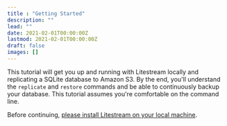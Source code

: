 ```yaml
---
title : "Getting Started"
description: ""
lead: ""
date: 2021-02-01T00:00:00Z
lastmod: 2021-02-01T00:00:00Z
draft: false
images: []
---
```


This tutorial will get you up and running with Litestream locally and
replicating a SQLite database to Amazon S3. By the end, you'll understand the
`replicate` and `restore` commands and be able to continuously backup your
database. This tutorial assumes you're comfortable on the command line.

Before continuing, [please install Litestream on your local machine](/install).

